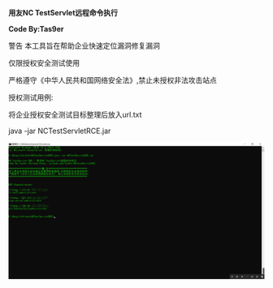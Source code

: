 **用友NC TestServlet远程命令执行**

**Code By:Tas9er**



警告
本工具旨在帮助企业快速定位漏洞修复漏洞

仅限授权安全测试使用

严格遵守《中华人民共和国网络安全法》,禁止未授权非法攻击站点



授权测试用例:

将企业授权安全测试目标整理后放入url.txt

java -jar NCTestServletRCE.jar

![example](example.jpg)

